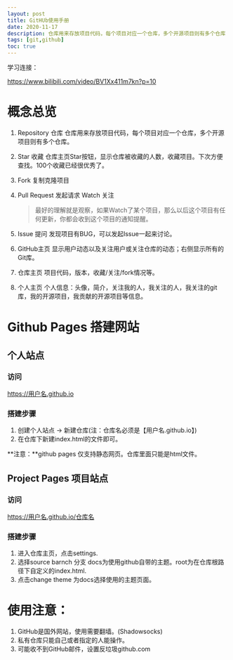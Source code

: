 ```yaml
---
layout: post
title: GitHUb使用手册
date: 2020-11-17
description: 仓库用来存放项目代码，每个项目对应一个仓库，多个开源项目则有多个仓库
tags: [git,github]
toc: true
---
```




学习连接：

<https://www.bilibili.com/video/BV1Xx411m7kn?p=10>



# 概念总览

1. Repository  仓库
   仓库用来存放项目代码，每个项目对应一个仓库，多个开源项目则有多个仓库。



2. Star	收藏
   仓库主页Star按钮，显示仓库被收藏的人数，收藏项目。下次方便查找。100个收藏已经很优秀了。

3. Fork   复制克隆项目

4. Pull Request 发起请求
   Watch 关注

   > 最好的理解就是观察，如果Watch了某个项目，那么以后这个项目有任何更新，你都会收到这个项目的通知提醒。

6. Issue  提问
   发现项目有BUG，可以发起Issue一起来讨论。

7. GitHub主页
   显示用户动态以及关注用户或关注仓库的动态；右侧显示所有的Git库。

8. 仓库主页
   项目代码，版本，收藏/关注/fork情况等。

9. 个人主页
   个人信息：头像，简介，关注我的人，我关注的人，我关注的git库，我的开源项目，我贡献的开源项目等信息。





# Github Pages 搭建网站



## 个人站点

### **访问**

https://用户名.github.io



### 搭建步骤



1. 创建个人站点	->	新建仓库(注：仓库名必须是【用户名.github.io】)
2. 在仓库下新建index.html的文件即可。

**注意：**github pages 仅支持静态网页。仓库里面只能是html文件。



## Project Pages 项目站点

### 访问

https://用户名.github.io/仓库名



### 搭建步骤

1. 进入仓库主页，点击settings.
2. 选择source    barnch  分支	docs为使用github自带的主题。root为在仓库根路径下自定义的index.html.
3. 点击change theme   为docs选择使用的主题页面。





# 使用注意：

1. GitHub是国外网站，使用需要翻墙。(Shadowsocks)
2. 私有仓库只能自己或者指定的人能操作。
3. 可能收不到GitHub邮件，设置反垃圾github.com
